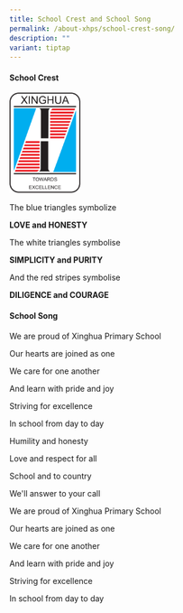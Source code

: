 ```yaml
---
title: School Crest and School Song
permalink: /about-xhps/school-crest-song/
description: ""
variant: tiptap
---
```

<h4>School Crest</h4>
<p></p>
<div class="isomer-image-wrapper">
<img style="width: 25%;" height="auto" width="100%" alt="" src="/images/xhps_logo_1.png">
</div>
<p>The blue triangles symbolize</p>
<p><strong>LOVE and HONESTY</strong>
</p>
<p>The white triangles symbolise</p>
<p><strong>SIMPLICITY and PURITY</strong>
</p>
<p>And the red stripes symbolise</p>
<p><strong>DILIGENCE and COURAGE</strong>
</p>
<h4>School Song</h4>
<p>We are proud of Xinghua Primary School</p>
<p>Our hearts are joined as one</p>
<p>We care for one another</p>
<p>And learn with pride and joy</p>
<p>Striving for excellence</p>
<p>In school from day to day</p>
<p>Humility and honesty</p>
<p>Love and respect for all</p>
<p>School and to country</p>
<p>We'll answer to your call</p>
<p>We are proud of Xinghua Primary School</p>
<p>Our hearts are joined as one</p>
<p>We care for one another</p>
<p>And learn with pride and joy&nbsp;</p>
<p>Striving for excellence</p>
<p>In school from day to day</p>
<p></p>
<p></p>
<p></p>
